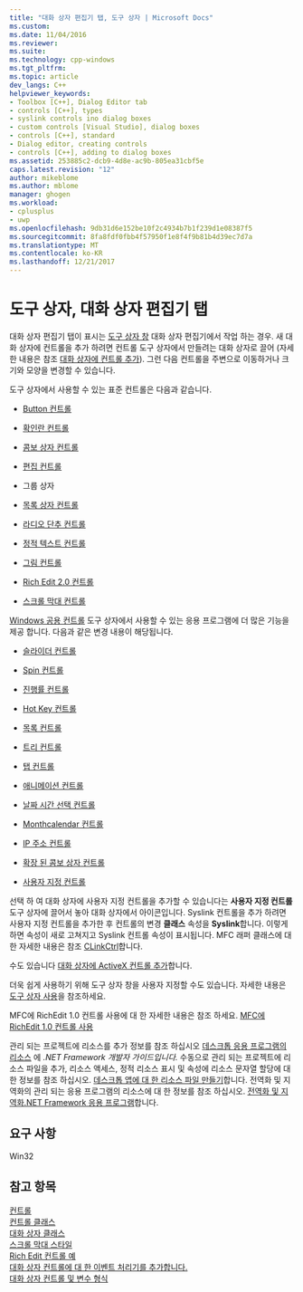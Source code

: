 ```yaml
---
title: "대화 상자 편집기 탭, 도구 상자 | Microsoft Docs"
ms.custom: 
ms.date: 11/04/2016
ms.reviewer: 
ms.suite: 
ms.technology: cpp-windows
ms.tgt_pltfrm: 
ms.topic: article
dev_langs: C++
helpviewer_keywords:
- Toolbox [C++], Dialog Editor tab
- controls [C++], types
- syslink controls ino dialog boxes
- custom controls [Visual Studio], dialog boxes
- controls [C++], standard
- Dialog editor, creating controls
- controls [C++], adding to dialog boxes
ms.assetid: 253885c2-dcb9-4d8e-ac9b-805ea31cbf5e
caps.latest.revision: "12"
author: mikeblome
ms.author: mblome
manager: ghogen
ms.workload:
- cplusplus
- uwp
ms.openlocfilehash: 9db31d6e152be10f2c4934b7b1f239d1e08387f5
ms.sourcegitcommit: 8fa8fdf0fbb4f57950f1e8f4f9b81b4d39ec7d7a
ms.translationtype: MT
ms.contentlocale: ko-KR
ms.lasthandoff: 12/21/2017
---
```

# <a name="dialog-editor-tab-toolbox"></a>도구 상자, 대화 상자 편집기 탭
대화 상자 편집기 탭이 표시는 [도구 상자 창](/visualstudio/ide/reference/toolbox) 대화 상자 편집기에서 작업 하는 경우. 새 대화 상자에 컨트롤을 추가 하려면 컨트롤 도구 상자에서 만들려는 대화 상자로 끌어 (자세한 내용은 참조 [대화 상자에 컨트롤 추가](adding-a-control-to-a-dialog-box.md)). 그런 다음 컨트롤을 주변으로 이동하거나 크기와 모양을 변경할 수 있습니다.  
  
 도구 상자에서 사용할 수 있는 표준 컨트롤은 다음과 같습니다.  
  
-   [Button 컨트롤](../mfc/reference/cbutton-class.md)  
  
-   [확인란 컨트롤](../mfc/reference/styles-used-by-mfc.md#button-styles)  
  
-   [콤보 상자 컨트롤](../mfc/reference/ccombobox-class.md)  
  
-   [편집 컨트롤](../mfc/reference/cedit-class.md)  
  
-   그룹 상자  
  
-   [목록 상자 컨트롤](../mfc/reference/clistbox-class.md)  
  
-   [라디오 단추 컨트롤](../mfc/reference/styles-used-by-mfc.md#button-styles)  
  
-   [정적 텍스트 컨트롤](../mfc/reference/cstatic-class.md)  
  
-   [그림 컨트롤](../mfc/reference/cpictureholder-class.md)  
  
-   [Rich Edit 2.0 컨트롤](../mfc/using-cricheditctrl.md)  
  
-   [스크롤 막대 컨트롤](../mfc/reference/cscrollbar-class.md)  
  
 [Windows 공용 컨트롤](../mfc/controls-mfc.md) 도구 상자에서 사용할 수 있는 응용 프로그램에 더 많은 기능을 제공 합니다. 다음과 같은 변경 내용이 해당됩니다.  
  
-   [슬라이더 컨트롤](../mfc/slider-control-styles.md)  
  
-   [Spin 컨트롤](../mfc/using-cspinbuttonctrl.md)  
  
-   [진행률 컨트롤](../mfc/styles-for-the-progress-control.md)  
  
-   [Hot Key 컨트롤](../mfc/using-a-hot-key-control.md)  
  
-   [목록 컨트롤](../mfc/list-control-and-list-view.md)  
  
-   [트리 컨트롤](../mfc/tree-control-styles.md)  
  
-   [탭 컨트롤](../mfc/tab-controls-and-property-sheets.md)  
  
-   [애니메이션 컨트롤](../mfc/using-an-animation-control.md)  
  
-   [날짜 시간 선택 컨트롤](../mfc/creating-the-date-and-time-picker-control.md)  
  
-   [Monthcalendar 컨트롤](../mfc/month-calendar-control-examples.md)  
  
-   [IP 주소 컨트롤](../mfc/reference/cipaddressctrl-class.md)  
  
-   [확장 된 콤보 상자 컨트롤](../mfc/creating-an-extended-combo-box-control.md)  
  
-   [사용자 지정 컨트롤](custom-controls-in-the-dialog-editor.md)  
  
 선택 하 여 대화 상자에 사용자 지정 컨트롤을 추가할 수 있습니다는 **사용자 지정 컨트롤** 도구 상자에 끌어서 놓아 대화 상자에서 아이콘입니다. Syslink 컨트롤을 추가 하려면 사용자 지정 컨트롤을 추가한 후 컨트롤의 변경 **클래스** 속성을 **Syslink**합니다. 이렇게 하면 속성이 새로 고쳐지고 Syslink 컨트롤 속성이 표시됩니다. MFC 래퍼 클래스에 대 한 자세한 내용은 참조 [CLinkCtrl](../mfc/reference/clinkctrl-class.md)합니다.  
  
 수도 있습니다 [대화 상자에 ActiveX 컨트롤 추가](../windows/viewing-and-adding-activex-controls-to-a-dialog-box.md)합니다.  
  
 더욱 쉽게 사용하기 위해 도구 상자 창을 사용자 지정할 수도 있습니다. 자세한 내용은 [도구 상자 사용](/visualstudio/ide/using-the-toolbox)을 참조하세요.  

 MFC에 RichEdit 1.0 컨트롤 사용에 대 한 자세한 내용은 참조 하세요. [MFC에 RichEdit 1.0 컨트롤 사용](../windows/using-the-richedit-1-0-control-with-mfc.md)  
  
 관리 되는 프로젝트에 리소스를 추가 정보를 참조 하십시오 [데스크톱 응용 프로그램의 리소스](/dotnet/framework/resources/index) 에 *.NET Framework 개발자 가이드입니다.* 수동으로 관리 되는 프로젝트에 리소스 파일을 추가, 리소스 액세스, 정적 리소스 표시 및 속성에 리소스 문자열 할당에 대 한 정보를 참조 하십시오. [데스크톱 앱에 대 한 리소스 파일 만들기](/dotnet/framework/resources/creating-resource-files-for-desktop-apps)합니다. 전역화 및 지역화의 관리 되는 응용 프로그램의 리소스에 대 한 정보를 참조 하십시오. [전역화 및 지역화.NET Framework 응용 프로그램](/dotnet/standard/globalization-localization/index)합니다.  
  
## <a name="requirements"></a>요구 사항  
 Win32  
  
## <a name="see-also"></a>참고 항목  
 [컨트롤](../mfc/controls-mfc.md)   
 [컨트롤 클래스](../mfc/control-classes.md)   
 [대화 상자 클래스](../mfc/dialog-box-classes.md)   
 [스크롤 막대 스타일](../mfc/reference/styles-used-by-mfc.md#scroll-bar-styles)   
 [Rich Edit 컨트롤 예](../mfc/rich-edit-control-examples.md)   
 [대화 상자 컨트롤에 대 한 이벤트 처리기를 추가합니다.](../windows/adding-event-handlers-for-dialog-box-controls.md)   
 [대화 상자 컨트롤 및 변수 형식](../ide/dialog-box-controls-and-variable-types.md)

